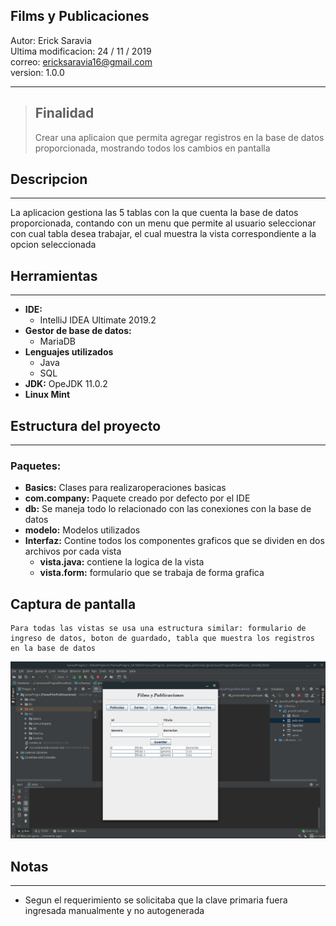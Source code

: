 ## **Films y Publicaciones**
Autor: Erick Saravia <br>
Ultima modificacion: 24 / 11 / 2019 <br>
correo: ericksaravia16@gmail.com <br>
version: 1.0.0
- - -

> ## **Finalidad**
> Crear una aplicaion que permita agregar registros en la base de datos proporcionada, mostrando todos los cambios en pantalla

## Descripcion
---
La aplicacion gestiona las 5 tablas con la que cuenta la base de datos proporcionada, contando con un menu que permite al usuario seleccionar con cual tabla desea trabajar, el cual muestra la vista correspondiente a la opcion seleccionada

## **Herramientas** 
---
- **IDE:** 
    - IntelliJ IDEA Ultimate 2019.2
- **Gestor de base de datos:** 
    - MariaDB 
- **Lenguajes utilizados**
    - Java
    - SQL
- **JDK:** OpeJDK 11.0.2
- **Linux Mint**


## **Estructura del proyecto**
---
### **Paquetes:**
- **Basics:** Clases para realizaroperaciones basicas
- **com.company:** Paquete creado por defecto por el IDE
- **db:** Se maneja todo lo relacionado con las conexiones con la base de datos
- **modelo:** Modelos utilizados 
- **Interfaz:** Contine todos los componentes graficos que se dividen en dos archivos por cada vista
    - **vista.java:** contiene la logica de la vista
    - **vista.form:** formulario que se trabaja de forma grafica

## **Captura de pantalla**
~~~
Para todas las vistas se usa una estructura similar: formulario de ingreso de datos, boton de guardado, tabla que muestra los registros en la base de datos 
~~~

![vista general](capturas/vista.png)

## **Notas**
---
- Segun el requerimiento se solicitaba que la clave primaria fuera ingresada manualmente y no autogenerada
